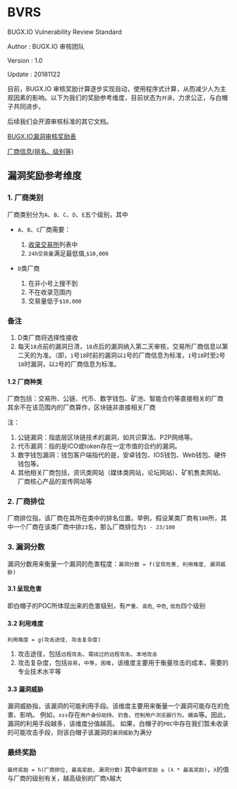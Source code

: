 # BVRS

BUGX.IO Vulnerability Review Standard

Author  : BUGX.IO 审核团队

Version : 1.0

Update  : 20181122

目前，BUGX.IO 审核奖励计算逐步实现自动，使用程序式计算，从而减少人为主观因素的影响。以下为我们的奖励参考维度，目前状态为`开源`，力求公正，与白帽子共同进步。

后续我们会开源审核标准的其它文档。

[BUGX.IO漏洞审核奖励表](https://github.com/bugxio/BVRS/blob/master/奖励表.png)

[厂商信息(排名、级别等)](https://github.com/bugxio/BVRS/blob/master/exchange/2020_02_02.csv)

## 漏洞奖励参考维度

### 1. 厂商类别

厂商类别分为`A`、`B`、`C`、`D`、`E`五个级别，其中

- `A`、`B`、`C`厂商需要：

    1. [收录交易所](https://github.com/bugxio/BVRS/blob/master/exchange/2020_02_02.csv)列表中
    2. `24h交易量`满足最低值,`$10,000`

- `D`类厂商
    1. 在非小号上搜不到
    2. 不在收录范围内
    3. 交易量低于`$10,000`

### 备注
1. D类厂商将选择性接收
2. 每天`18`点前的漏洞日清，`18`点后的漏洞纳入第二天审核，交易所厂商信息以第二天的为准。（即，`1`号`18`时前的漏洞以`1`号的厂商信息为标准，`1`号`18`时至`2`号`18`时漏洞，以`2`号的厂商信息为标准。


#### 1.2 厂商种类

厂商包括：交易所、公链、代币、数字钱包、矿池、智能合约等直接相关的厂商
其余不在该范围内的厂商算作，区块链非直接相关厂商

注：

1. 公链漏洞：指底层区块链技术的漏洞，如共识算法、P2P网络等。
2. 代币漏洞：指的是ICO或token存在一定市值的合约的漏洞。
3. 数字钱包漏洞：钱包客户端指代的是，安卓钱包、IOS钱包、Web钱包、硬件钱包等。
4. 其他相关厂商包括，资讯类网站（媒体类网站，论坛网站）、矿机售卖网站、厂商核心产品的宣传网站等

### 2. 厂商排位

厂商排位指，该厂商在其所在类中的排名位置。举例，假设某类厂商有`100`所，其中一个厂商在该类厂商中排`23`名，那么厂商排位为`1 - 23/100`

### 3. 漏洞分数

漏洞分数用来衡量一个漏洞的危害程度：`漏洞分数 = f(呈现危害, 利用难度, 漏洞威胁)`

#### 3.1 呈现危害

即白帽子的POC所体现出来的危害级别，有`严重`、`高危`, `中危`, `低危`四个级别

#### 3.2 利用难度

`利用难度 = g(攻击途径, 攻击复杂度)`

1. 攻击途径，包括`远程攻击`、`需绕过的远程攻击`、`本地攻击`
2. 攻击复杂度，包括`容易`，`中等`，`困难`，该维度主要用于衡量攻击的成本，需要的专业技术水平等

#### 3.3 漏洞威胁

漏洞威胁指，该漏洞的可能利用手段。该维度主要用来衡量一个漏洞可能存在的危害、影响。
例如，`xss`存在`用户身份劫持`、`钓鱼`、`控制用户浏览器行为`、`蠕虫`等。因此，漏洞的利用手段越多，该维度分值越高。
如果，白帽子的`POC`中存在我们暂未收录的可能攻击手段，则该白帽子该漏洞的`漏洞威胁`为满分

### 最终奖励

`最终奖励 = h(厂商排位, 最高奖励, 漏洞分数)`
其中`最终奖励 ≥ (λ * 最高奖励)`，`λ`的值与厂商的级别有关，越高级别的厂商`λ`越大


